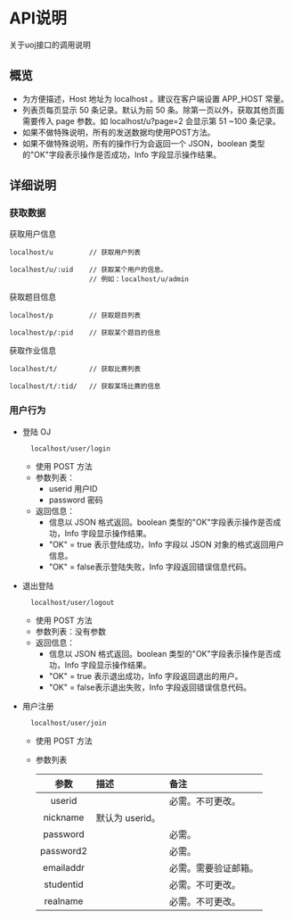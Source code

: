 # API说明

关于uoj接口的调用说明

## 概览

- 为方便描述，Host 地址为 localhost 。建议在客户端设置 APP_HOST 常量。
- 列表页每页显示 50 条记录。默认为前 50 条。除第一页以外，获取其他页面需要传入 page 参数。如 localhost/u?page=2 会显示第 51 ~100 条记录。
- 如果不做特殊说明，所有的发送数据均使用POST方法。
- 如果不做特殊说明，所有的操作行为会返回一个 JSON，boolean 类型的"OK"字段表示操作是否成功，Info 字段显示操作结果。

## 详细说明

### 获取数据

获取用户信息

```
localhost/u 		// 获取用户列表

localhost/u/:uid 	// 获取某个用户的信息。
					// 例如：localhost/u/admin
````

获取题目信息

```
localhost/p 		// 获取题目列表

localhost/p/:pid	// 获取某个题目的信息
```

获取作业信息

```
localhost/t/ 		// 获取比赛列表

localhost/t/:tid/	// 获取某场比赛的信息
```

### 用户行为

- 登陆 OJ

		localhost/user/login

	- 使用 POST 方法
	- 参数列表： 
		- userid 	用户ID
		- password 	密码
	- 返回信息：
		- 信息以 JSON 格式返回。boolean 类型的"OK"字段表示操作是否成功，Info 字段显示操作结果。
		- "OK" = true 表示登陆成功，Info 字段以 JSON 对象的格式返回用户信息。
		- "OK" = false表示登陆失败，Info 字段返回错误信息代码。

- 退出登陆

		localhost/user/logout

	- 使用 POST 方法
	- 参数列表：没有参数
	- 返回信息：
		- 信息以 JSON 格式返回。boolean 类型的"OK"字段表示操作是否成功，Info 字段显示操作结果。
		- "OK" = true 表示退出成功，Info 字段返回退出的用户。
		- "OK" = false表示退出失败，Info 字段返回错误信息代码。

- 用户注册

		localhost/user/join

	- 使用 POST 方法
	- 参数列表

		| 参数| 描述 | 备注 |  
		|:-----:|:------|:-----|
		| userid	|  | 必需。不可更改。|
		| nickname  |  默认为 userid。 ||
		| password  |    | 必需。|
		| password2 |    | 必需。|
		| emailaddr |   | 必需。需要验证邮箱。|
		| studentid |    | 必需。不可更改。|
		| realname  |    | 必需。不可更改。|


